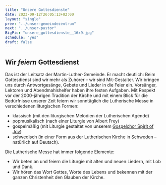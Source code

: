 ```yaml
---
title: "Unsere Gottesdienste"
date: 2023-09-12T20:05:13+02:00
layout: "single"
prev: "../unser-gemeindezentrum"
next: "../unser-pastor"
BigPic: "unsere_gottesdienste__16x9.jpg"
schedule: "yes"
draft: false
---
```


## Wir _feiern_ Gottesdienst

Das ist der Leitsatz der Martin-Luther-Gemeinde. Er macht deutlich: Beim
Gottesdienst sind wir mehr als Zuhörer – wir sind Mit-Gestalter. Wir bringen
uns durch Antwortgesänge, Gebete und Lieder in die Feier ein. Vorsänger,
Lektoren und Abendmahlshelfer haben ihre festen Aufgaben. Mit Respekt vor der
2000-jährigen Tradition der Kirche und mit einem Blick für die Bedürfnisse
unserer Zeit feiern wir sonntäglich die Lutherische Messe in verschiedenen
liturgischen Formen:

- klassisch (mit den liturgischen Melodien der Lutherischen Agende)
- popmusikalisch (nach einer Liturgie von Albert Frey)
- gospelmäßig (mit Liturgie gestaltet von unserem [Gospelchor Spirit of
  Joy](https://www.spiritofjoy-online.de/))
- schwedisch (in einer Form aus der Lutherischen Kirche in Schweden – natürlich
  auf Deutsch).

Die Lutherische Messe hat immer folgende Elemente:

- Wir beten an und feiern die Liturgie mit alten und neuen Liedern, mit Lob und
  Dank.
- Wir hören das Wort Gottes, Worte des Lebens und bekennen mit der ganzen
  Christenheit den Glauben der Kirche.

